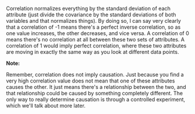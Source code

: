 Correlation normalizes everything by the standard deviation of each attribute (just divide the covariance by the standard deviations of both variables and that normalizes things). By doing so, I can say very clearly that a correlation of -1 means there's a perfect inverse correlation, so as one value increases, the other decreases, and vice versa. A correlation of 0 means there's no correlation at all between these two sets of attributes. A correlation of 1 would imply perfect correlation, where these two attributes are moving in exactly the same way as you look at different data points.

**Note:**

Remember, correlation does not imply causation. Just because you find a very high correlation value does not mean that one of these attributes causes the other. It just means there's a relationship between the two, and that relationship could be caused by something completely different. The only way to really determine causation is through a controlled experiment, which we'll talk about more later.